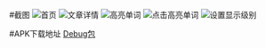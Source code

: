 #截图
![首页](http://7d9r49.com1.z0.glb.clouddn.com/Screenshot_2016-04-05-17-01-52-728_%E5%88%86%E7%BA%A7%E9%98%85%E8%AF%BB.png?imageView/2/w/200/q/90)
![文章详情](http://7d9r49.com1.z0.glb.clouddn.com/Screenshot_2016-04-05-17-01-59-934_%E5%88%86%E7%BA%A7%E9%98%85%E8%AF%BB.png?imageView/2/w/200/q/90)
![高亮单词](http://7d9r49.com1.z0.glb.clouddn.com/Screenshot_2016-04-05-17-02-17-333_%E5%88%86%E7%BA%A7%E9%98%85%E8%AF%BB.png?imageView/2/w/200/q/90)
![点击高亮单词](http://7d9r49.com1.z0.glb.clouddn.com/Screenshot_2016-04-05-17-02-09-500_%E5%88%86%E7%BA%A7%E9%98%85%E8%AF%BB.png?imageView/2/w/200/q/90)
![设置显示级别](http://7d9r49.com1.z0.glb.clouddn.com/Screenshot_2016-04-05-17-02-21-300_%E5%88%86%E7%BA%A7%E9%98%85%E8%AF%BB.png?imageView/2/w/200/q/90)

#APK下载地址
[Debug包](http://7d9r49.com1.z0.glb.clouddn.com/app-debug.apk "APK")
